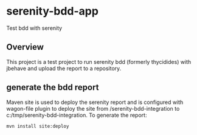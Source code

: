 # serenity-bdd-app
Test bdd with serenity

## Overview
This project is a test project to run serenity bdd (formerly thycidides) with jbehave and upload the report to a repository.


## generate the bdd report
Maven site is used to deploy the serenity report and is configured with wagon-file plugin to deploy the site from /serenity-bdd-integration to c:/tmp/serenity-bdd-integration.
To generate the report:

    mvn install site:deploy
	


